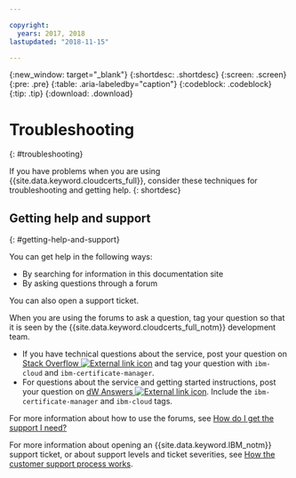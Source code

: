 ```yaml
---

copyright:
  years: 2017, 2018
lastupdated: "2018-11-15"

---
```


{:new_window: target="_blank"}
{:shortdesc: .shortdesc}
{:screen: .screen}
{:pre: .pre}
{:table: .aria-labeledby="caption"}
{:codeblock: .codeblock}
{:tip: .tip}
{:download: .download}

# Troubleshooting
{: #troubleshooting}

If you have problems when you are using {{site.data.keyword.cloudcerts_full}}, consider these techniques for troubleshooting and getting help.
{: shortdesc}

## Getting help and support
{: #getting-help-and-support}



You can get help in the following ways:

- By searching for information in this documentation site
- By asking questions through a forum

You can also open a support ticket.

When you are using the forums to ask a question, tag your question so that it is seen by the {{site.data.keyword.cloudcerts_full_notm}} development team.

- If you have technical questions about the service, post your question on [Stack Overflow ![External link icon](../../icons/launch-glyph.svg "External link icon")](http://stackoverflow.com/search?q=ibm-certificate-manager+ibm-cloud) and tag your question with `ibm-cloud` and `ibm-certificate-manager`.  
- For questions about the service and getting started instructions, post your question on [dW Answers ![External link icon](../../icons/launch-glyph.svg "External link icon")](https://developer.ibm.com/answers/search.html?f=&type=question&q=ibm-certificate-manager&q=ibm-cloud). Include the `ibm-certificate-manager` and `ibm-cloud` tags.

For more information about how to use the forums, see [How do I get the support I need?](/docs/get-support/howtogetsupport.html#getting-customer-support)

For more information about opening an {{site.data.keyword.IBM_notm}} support ticket, or about support levels and ticket severities, see [How the customer support process works](/docs/get-support/getstarttssup.html).
